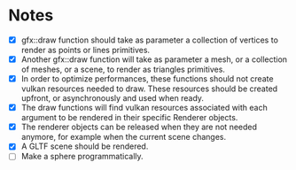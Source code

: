 # Notes

- [x] gfx::draw function should take as parameter a collection of vertices to render as points or lines primitives.
- [x] Another gfx::draw function will take as parameter a mesh, or a collection of meshes, or a scene, to render as triangles primitives.
- [x] In order to optimize performances, these functions should not create vulkan resources needed to draw. These resources should be created upfront, or asynchronously and used when ready.
- [x] The draw functions will find vulkan resources associated with each argument to be rendered in their specific Renderer objects.
- [x] The renderer objects can be released when they are not needed anymore, for example when the current scene changes.
- [x] A GLTF scene should be rendered.
- [ ] Make a sphere programmatically.
